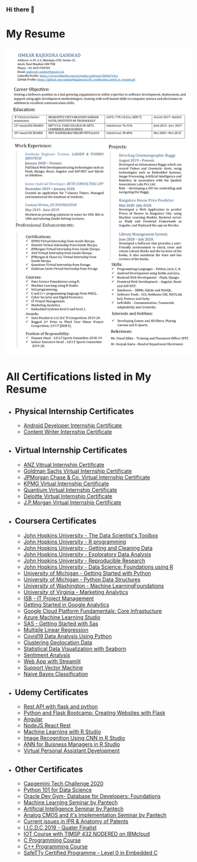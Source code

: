 ### Hi there 👋

# My Resume
  ![](images/OmkarGaikwad_Resume.jpg)
# All Certifications listed in My Resume

- ## Physical Internship Certificates
  - [Android Developer Internship Certificate](https://github.com/omkar04gaikwad/All_certification_listed_in_resume/blob/main/certifications/Omkar.pdf)
  - [Content Writer Internship Certificate](https://github.com/omkar04gaikwad/All_certification_listed_in_resume/blob/main/certifications/20210524_110834.PDF)
- ## Virtual Internship Certificates
  - [ANZ Vitrual Internship Certificate](https://github.com/omkar04gaikwad/All_certification_listed_in_resume/blob/main/certifications/ANZ_virtual.pdf)
  - [Goldman Sachs Virtual Internship Certificate](https://github.com/omkar04gaikwad/All_certification_listed_in_resume/blob/main/certifications/Goldman_Virtual.pdf)
  - [JPMorgan Chase & Co. Virtual Internship Certificate](https://github.com/omkar04gaikwad/All_certification_listed_in_resume/blob/main/certifications/JPmorgan_Virtual_Internship.pdf)
  - [KPMG Virtual Internship Certificate](https://github.com/omkar04gaikwad/All_certification_listed_in_resume/blob/main/certifications/KPMG_Virtual.pdf)
  - [Quantium Virtual Internship Certificate](https://github.com/omkar04gaikwad/All_certification_listed_in_resume/blob/main/certifications/Quantium_Virtual.pdf)
  - [Deloitte Virtual Internship Certificate](https://github.com/omkar04gaikwad/All_certification_listed_in_resume/blob/main/certifications/deloitte_Virtual.pdf)
  - [J.P.Morgan Virtual Internship Certificate](https://github.com/omkar04gaikwad/All_certification_listed_in_resume/blob/main/certifications/jpmc_Virtual.pdf)
- ## Coursera Certificates
  - [John Hopkins University - The Data Scientist's Toolbox](https://github.com/omkar04gaikwad/All_certification_listed_in_resume/blob/main/certifications/Coursera%20PZ3WTUSW75JN.pdf)
  - [John Hopkins University - R programming](https://github.com/omkar04gaikwad/All_certification_listed_in_resume/blob/main/certifications/Coursera%20Z5DF7AQRL7PM.pdf)
  - [John Hopkins University - Getting and Cleaning Data](https://github.com/omkar04gaikwad/All_certification_listed_in_resume/blob/main/certifications/Coursera%2047VELPXJMM8S.pdf)
  - [John Hopkins University - Exploratory Data Analysis](https://github.com/omkar04gaikwad/All_certification_listed_in_resume/blob/main/certifications/Coursera%20E7EZLMLYZWFL.pdf)
  - [John Hopkins University - Reproducible Research](https://github.com/omkar04gaikwad/All_certification_listed_in_resume/blob/main/certifications/Coursera%208WSBR54BT9W2.pdf)
  - [John Hopkins University - Data Science: Foundations using R](https://github.com/omkar04gaikwad/All_certification_listed_in_resume/blob/main/certifications/Coursera%2049XRKUGG69P6.pdf)
  - [University of Michigan - Getting Started with Python](https://github.com/omkar04gaikwad/All_certification_listed_in_resume/blob/main/certifications/Coursera%2035US8PJEEH54.pdf)
  - [University of Michigan - Python Data Structures](https://github.com/omkar04gaikwad/All_certification_listed_in_resume/blob/main/certifications/Coursera%208Q8PRCJD8P9S.pdf)
  - [University of Washington - Machine LearningFoundations](https://github.com/omkar04gaikwad/All_certification_listed_in_resume/blob/main/certifications/Coursera%20V464ZHJJ84FT.pdf)
  - [University of Virginia - Marketing Analytics](https://github.com/omkar04gaikwad/All_certification_listed_in_resume/blob/main/certifications/Coursera%20J43CBE567YD2.pdf)
  - [ISB - IT Project Management](https://github.com/omkar04gaikwad/All_certification_listed_in_resume/blob/main/certifications/Coursera%20TJMTW8PZM6MT.pdf)
  - [Getting Started in Google Analytics](https://github.com/omkar04gaikwad/All_certification_listed_in_resume/blob/main/certifications/Coursera%203T9RT4RA27LW.pdf)
  - [Google Cloud Platform Fundamentals: Core Infrastucture](https://github.com/omkar04gaikwad/All_certification_listed_in_resume/blob/main/certifications/Coursera%20T4M3VX97626Q.pdf)
  - [Azure Machine Learning Studio](https://github.com/omkar04gaikwad/All_certification_listed_in_resume/blob/main/certifications/Coursera%2086KYZPWSKTBV.pdf)
  -  [SAS - Getting Started with Sas](https://github.com/omkar04gaikwad/All_certification_listed_in_resume/blob/main/certifications/Coursera%20G7CYRVHYAF3W.pdf)
  - [Multiple Linear Regression](https://github.com/omkar04gaikwad/All_certification_listed_in_resume/blob/main/certifications/Coursera%2067JGAJCMHTW4.pdf)
  - [Covid19 Data Analysis Using Python](https://github.com/omkar04gaikwad/All_certification_listed_in_resume/blob/main/certifications/Coursera%20BN76P87386AV.pdf)
  - [Clustering Geolocation Data](https://github.com/omkar04gaikwad/All_certification_listed_in_resume/blob/main/certifications/Coursera%20EW89C64NQKNA.pdf)
  - [Statistical Data Visualization with Seaborn](https://github.com/omkar04gaikwad/All_certification_listed_in_resume/blob/main/certifications/Coursera%20MFBZT78TAS25.pdf)
  - [Sentiment Analysis](https://github.com/omkar04gaikwad/All_certification_listed_in_resume/blob/main/certifications/Coursera%20QCTXVT8C5HY7.pdf)
  - [Web App with Streamlit](https://github.com/omkar04gaikwad/All_certification_listed_in_resume/blob/main/certifications/Coursera%20QRYBLNK9U429.pdf)
  - [Support Vector Machine](https://github.com/omkar04gaikwad/All_certification_listed_in_resume/blob/main/certifications/Coursera%20WY4PPS523PW8.pdf)
  - [Naive Bayes Classification](https://github.com/omkar04gaikwad/All_certification_listed_in_resume/blob/main/certifications/Coursera%20V62D5PVSNAKB.pdf)

- ## Udemy Certificates
  - [Rest API with flask and python](https://github.com/omkar04gaikwad/All_certification_listed_in_resume/blob/main/certifications/UC-9af7d726-9d30-4681-849b-54dc5e7bffa5.pdf)
  - [Python and Flask Bootcamp: Creating Websites with Flask](https://github.com/omkar04gaikwad/All_certification_listed_in_resume/blob/main/certifications/UC-62697bda-64d6-4524-9a3e-431e0f524b40%20(1).pdf)
  - [Angular](https://github.com/omkar04gaikwad/All_certification_listed_in_resume/blob/main/certifications/UC-47a5bab7-9a3c-4bc6-8585-712b2c0a10ed.pdf)
  - [NodeJS React Rest](https://github.com/omkar04gaikwad/All_certification_listed_in_resume/blob/main/certifications/UC-46fd7571-e2ee-408f-b7bc-5a9bd2f8c1cd.pdf)
  - [Machine Learning with R Studio](https://github.com/omkar04gaikwad/All_certification_listed_in_resume/blob/main/certifications/UC-a806e3eb-7a6c-4d6e-bdbd-b40df68545a5.pdf)
  - [Image Recognition Using CNN in R Studio](https://github.com/omkar04gaikwad/All_certification_listed_in_resume/blob/main/certifications/UC-8af26711-91ec-44e2-989c-3b34bce9b79d.pdf)
  - [ANN for Buisness Managers in R Studio](https://github.com/omkar04gaikwad/All_certification_listed_in_resume/blob/main/certifications/UC-3ef958ca-c5a0-4b69-9672-488f3d789aa3.pdf)
  - [Virtual Personal Assistant Development](https://github.com/omkar04gaikwad/All_certification_listed_in_resume/blob/main/certifications/UC-2a741389-4820-44d9-bef4-a5aa5fabf9d7.pdf)
- ## Other Certificates
  - [Capgemini Tech Challenge 2020](https://github.com/omkar04gaikwad/All_certification_listed_in_resume/blob/main/certifications/Capgemini%20Tech%20Challenge%202020%20_%20Print%20Certificate.pdf)
  - [Python 101 for Data Science](https://github.com/omkar04gaikwad/All_certification_listed_in_resume/blob/main/certifications/Cognitiveclass%20PY0101EN%20Certificate%20_%20Cognitive%20Class.pdf)
  - [Oracle Dev Gym- Database for Developers: Foundations](https://github.com/omkar04gaikwad/All_certification_listed_in_resume/blob/main/certifications/Databases%20for%20Developers_%20Foundations.pdf)
  - [Machine Learning Seminar by Pantech](https://github.com/omkar04gaikwad/All_certification_listed_in_resume/blob/main/certifications/gaikwad%20omkar%20_PELAMETML_20_06_20_0195.pdf)
  - [Artificial Intelligence Seminar by Pantech](https://github.com/omkar04gaikwad/All_certification_listed_in_resume/blob/main/certifications/gaikwad%20omkar%20_PELBIETAI_27_06_20_0465.pdf)
  - [Analog CMOS and it's Implementation Seminar by Pantech](https://github.com/omkar04gaikwad/All_certification_listed_in_resume/blob/main/certifications/gaikwad%20omkar%20_PELTKRCMOS_05_07_0243.pdf)
  - [Current issues in IPR & Anatomy of Patents](https://github.com/omkar04gaikwad/All_certification_listed_in_resume/blob/main/certifications/Certificate%20for%20Omkar%20Gaikwad%20for%20_Current%20Issues%20IPR%20_%20Anatom..._.pdf)
  - [I.I.C.D.C 2019 - Quater Finalist](https://github.com/omkar04gaikwad/All_certification_listed_in_resume/blob/main/certifications/omkar_iicdc.png)
  - [IOT Course with TIMSP 432 NODERED on IBMcloud](https://github.com/omkar04gaikwad/All_certification_listed_in_resume/blob/main/certifications/Adobe%20Scan%20Apr%2028%2C%202021%20(1)-2_rotated.pdf)
  - [C Programming Course](https://github.com/omkar04gaikwad/All_certification_listed_in_resume/blob/main/certifications/20210524_125113(1).PDF)
  - [C++ Programming Course](https://github.com/omkar04gaikwad/All_certification_listed_in_resume/blob/main/certifications/20210524_125928.PDF)
  - [SafeTTy Certified Programme - Level 0 in Embedded C](https://github.com/omkar04gaikwad/All_certification_listed_in_resume/blob/main/certifications/20210524_125521.PDF)
